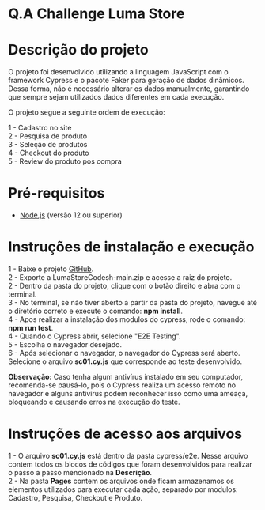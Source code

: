 # Q.A Challenge Luma Store

# Descrição do projeto

O projeto foi desenvolvido utilizando a linguagem JavaScript com o framework Cypress e o pacote Faker para geração de dados dinâmicos. Dessa forma, não é necessário alterar os dados manualmente, garantindo que sempre sejam utilizados dados diferentes em cada execução.  

O projeto segue a seguinte ordem de execução:  

1 - Cadastro no site  
2 - Pesquisa de produto  
3 - Seleção de produtos  
4 - Checkout do produto  
5 - Review do produto pos compra  

# Pré-requisitos

- [Node.js](https://nodejs.org/) (versão 12 ou superior)

# Instruções de instalação e execução

1 - Baixe o projeto [GitHub](https://github.com/calegariosouza/LumaStoreCodesh).  
2 - Exporte a LumaStoreCodesh-main.zip e acesse a raiz do projeto.  
2 - Dentro da pasta do projeto, clique com o botão direito e abra com o terminal.  
3 - No terminal, se não tiver aberto a partir da pasta do projeto, navegue até o diretório correto e execute o comando: **npm install**.  
4 - Apos realizar a instalação dos modulos do cypress, rode o comando: **npm run test**.  
4 - Quando o Cypress abrir, selecione "E2E Testing".  
5 - Escolha o navegador desejado.  
6 - Após selecionar o navegador, o navegador do Cypress será aberto. Selecione o arquivo **sc01.cy.js** que corresponde ao teste desenvolvido.  

**Observação:** Caso tenha algum antivírus instalado em seu computador, recomenda-se pausá-lo, pois o Cypress realiza um acesso remoto no navegador e alguns antivírus podem reconhecer isso como uma ameaça, bloqueando e causando erros na execução do teste.    

# Instruções de acesso aos arquivos

1 - O arquivo  **sc01.cy.js** está dentro da pasta cypress/e2e. Nesse arquivo contem todos os blocos de códigos que foram desenvolvidos para realizar o passo a passo mencionado na **Descrição**.  
2 - Na pasta **Pages** contem os arquivos onde ficam armazenamos os elementos utilizados para executar cada ação, separado por modulos: Cadastro, Pesquisa, Checkout e Produto.
